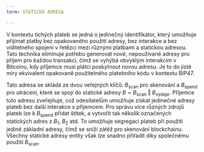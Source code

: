 ```yaml
---
term: STATICKÁ ADRESA

---
```

V kontextu tichých plateb se jedná o jedinečný identifikátor, který umožňuje přijímat platby bez opakovaného použití adresy, bez interakce a bez viditelného spojení v řetězci mezi různými platbami a statickou adresou. Tato technika eliminuje potřebu generovat nové, nepoužívané adresy pro příjem pro každou transakci, čímž se vyhýbá obvyklým interakcím v Bitcoinu, kdy příjemce musí plátci poskytnout novou adresu. Je to do jisté míry ekvivalent opakovaně použitelného platebního kódu v kontextu BIP47.

Tato adresa se skládá ze dvou veřejných klíčů: $B_{\text{scan}}$ pro skenování a $B_{\text{spend}}$ pro utrácení, které se spojí do statické adresy $B = B_{\text{scan}} \text{ ‖ } B_{\text{výdaje}}$. Příjemce tuto adresu zveřejňuje, což odesílatelům umožňuje získat jedinečné adresy plateb bez další interakce s příjemcem. Pro správu více různých zdrojů plateb lze k $B_{\text{spend}}$ přidat štítek, a vytvořit tak několik označených statických adres z $B_1$, $B_2$ atd. To umožňuje segregaci plateb při použití jediné základní adresy, čímž se sníží zátěž pro skenování blockchainu. Všechny statické adresy entity však lze snadno přiřadit díky společnému použití $B_{\text{scan}}$.